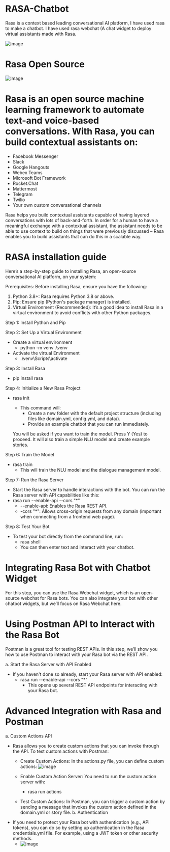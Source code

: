 # RASA-Chatbot
Rasa is a context based leading conversational AI platform, I have used rasa to make a chatbot.
I have used rasa webchat (A chat widget to deploy virtual assistants made with Rasa.

![image](https://github.com/user-attachments/assets/fd05bf73-2e21-4731-b54e-7552e8bbb29f)

# Rasa Open Source
![image](https://github.com/user-attachments/assets/3ece1044-173e-45b5-b5cf-0141951bc7fc)

# Rasa is an open source machine learning framework to automate text-and voice-based conversations. With Rasa, you can build contextual assistants on:
- Facebook Messenger
- Slack
- Google Hangouts
- Webex Teams
- Microsoft Bot Framework
- Rocket.Chat
- Mattermost
- Telegram
- Twilio
- Your own custom conversational channels

Rasa helps you build contextual assistants capable of having layered conversations with lots of back-and-forth. In order for a human to have a meaningful exchange with a contextual assistant, the assistant needs to be able to use context to build on things that were previously discussed – Rasa enables you to build assistants that can do this in a scalable way.

# RASA installation guide
Here’s a step-by-step guide to installing Rasa, an open-source conversational AI platform, on your system:

Prerequisites:
Before installing Rasa, ensure you have the following:

1. Python 3.8+: Rasa requires Python 3.8 or above.
2. Pip: Ensure pip (Python's package manager) is installed.
3. Virtual Environment (Recommended): It’s a good idea to install Rasa in a virtual environment to avoid conflicts with other Python packages.

Step 1: Install Python and Pip

Step 2: Set Up a Virtual Environment 
- Create a virtual environment
  - python -m venv .\venv
- Activate the virtual Environment 
  - .\venv\Scripts\activate
    
Step 3: Install Rasa
- pip install rasa

Step 4: Initialize a New Rasa Project
- rasa init
  - This command will:
    - Create a new folder with the default project structure (including files like domain.yml, config.yml, and data/).
    - Provide an example chatbot that you can run immediately.
      
   You will be asked if you want to train the model. Press Y (Yes) to proceed. It will also train a simple NLU model and create example stories.

Step 6: Train the Model
- rasa train
  - This will train the NLU model and the dialogue management model.
 
Step 7: Run the Rasa Server
- Start the Rasa server to handle interactions with the bot. You can run the Rasa server with API capabilities like this:
- rasa run --enable-api --cors "*"
  - --enable-api: Enables the Rasa REST API.
  - -cors "*": Allows cross-origin requests from any domain (important when connecting from a frontend web page).
   
Step 8: Test Your Bot
- To test your bot directly from the command line, run:
  - rasa shell
  - You can then enter text and interact with your chatbot.

 # Integrating Rasa Bot with Chatbot Widget
 
 For this step, you can use the Rasa Webchat widget, which is an open-source webchat for Rasa bots. You can also integrate your bot with other chatbot widgets, but we’ll focus on Rasa Webchat here.

 # Using Postman API to Interact with the Rasa Bot

 Postman is a great tool for testing REST APIs. In this step, we’ll show you how to use Postman to interact with your Rasa bot via the REST API.

a. Start the Rasa Server with API Enabled
- If you haven't done so already, start your Rasa server with API enabled:
  - rasa run --enable-api --cors "*"
    - This opens up several REST API endpoints for interacting with your Rasa bot.
      
# Advanced Integration with Rasa and Postman
a. Custom Actions API
   - Rasa allows you to create custom actions that you can invoke through the API. To test custom actions with Postman:
     - Create Custom Actions: In the actions.py file, you can define custom actions:
         ![image](https://github.com/user-attachments/assets/23f4ad16-16be-469d-a56e-fc05a7cbc31d)
         
     -  Enable Custom Action Server: You need to run the custom action server with:
        - rasa run actions
     - Test Custom Actions: In Postman, you can trigger a custom action by sending a message that invokes the custom action defined in the domain.yml or story file.
b. Authentication 
- If you need to protect your Rasa bot with authentication (e.g., API tokens), you can do so by setting up authentication in the Rasa credentials.yml file. For example, using a JWT token or other security methods.
  - ![image](https://github.com/user-attachments/assets/4f31872f-5d6f-4fc0-9605-ab9a87acbc41)



